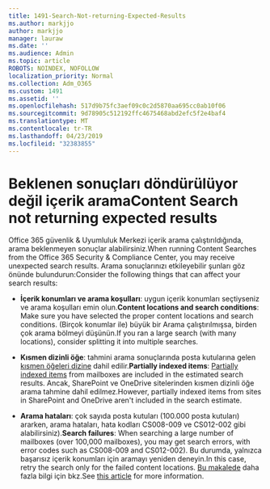 ```yaml
---
title: 1491-Search-Not-returning-Expected-Results
ms.author: markjjo
author: markjjo
manager: lauraw
ms.date: ''
ms.audience: Admin
ms.topic: article
ROBOTS: NOINDEX, NOFOLLOW
localization_priority: Normal
ms.collection: Adm_O365
ms.custom: 1491
ms.assetid: ''
ms.openlocfilehash: 517d9b75fc3aef09c0c2d5870aa695cc0ab10f06
ms.sourcegitcommit: 9d78905c512192ffc4675468abd2efc5f2e4baf4
ms.translationtype: MT
ms.contentlocale: tr-TR
ms.lasthandoff: 04/23/2019
ms.locfileid: "32383855"
---
```

# <a name="content-search-not-returning-expected-results"></a><span data-ttu-id="916ae-102">Beklenen sonuçları döndürülüyor değil içerik arama</span><span class="sxs-lookup"><span data-stu-id="916ae-102">Content Search not returning expected results</span></span>

<span data-ttu-id="916ae-103">Office 365 güvenlik & Uyumluluk Merkezi içerik arama çalıştırıldığında, arama beklenmeyen sonuçlar alabilirsiniz.</span><span class="sxs-lookup"><span data-stu-id="916ae-103">When running Content Searches from the Office 365 Security & Compliance Center, you may receive unexpected search results.</span></span> <span data-ttu-id="916ae-104">Arama sonuçlarınızı etkileyebilir şunları göz önünde bulundurun:</span><span class="sxs-lookup"><span data-stu-id="916ae-104">Consider the following things that can affect your search results:</span></span>

- <span data-ttu-id="916ae-105">**İçerik konumları ve arama koşulları**: uygun içerik konumları seçtiyseniz ve arama koşulları emin olun.</span><span class="sxs-lookup"><span data-stu-id="916ae-105">**Content locations and search conditions**: Make sure you have selected the proper content locations and search conditions.</span></span> <span data-ttu-id="916ae-106">(Birçok konumlar ile) büyük bir Arama çalıştırılmışsa, birden çok arama bölmeyi düşünün.</span><span class="sxs-lookup"><span data-stu-id="916ae-106">If you ran a large search (with many locations), consider splitting it into multiple searches.</span></span>

- <span data-ttu-id="916ae-107">**Kısmen dizinli öğe**: tahmini arama sonuçlarında posta kutularına gelen [kısmen öğeleri dizine](https://docs.microsoft.com/office365/securitycompliance/partially-indexed-items-in-content-search) dahil edilir.</span><span class="sxs-lookup"><span data-stu-id="916ae-107">**Partially indexed items**:  [Partially indexed items](https://docs.microsoft.com/office365/securitycompliance/partially-indexed-items-in-content-search) from mailboxes are included in the estimated search results.</span></span> <span data-ttu-id="916ae-108">Ancak, SharePoint ve OneDrive sitelerinden kısmen dizinli öğe arama tahmine dahil edilmez.</span><span class="sxs-lookup"><span data-stu-id="916ae-108">However, partially indexed items from sites in SharePoint and OneDrive aren't included in the search estimate.</span></span>

- <span data-ttu-id="916ae-109">**Arama hataları**: çok sayıda posta kutuları (100.000 posta kutuları) ararken, arama hataları, hata kodları CS008-009 ve CS012-002 gibi alabilirsiniz).</span><span class="sxs-lookup"><span data-stu-id="916ae-109">**Search failures**: When searching a large number of mailboxes (over 100,000 mailboxes), you may get search errors, with error codes such as CS008-009 and CS012-002).</span></span> <span data-ttu-id="916ae-110">Bu durumda, yalnızca başarısız içerik konumları için aramayı yeniden deneyin.</span><span class="sxs-lookup"><span data-stu-id="916ae-110">In this case, retry the search only for the failed content locations.</span></span> <span data-ttu-id="916ae-111">[Bu makalede](https://docs.microsoft.com/office365/securitycompliance/retry-failed-content-search) daha fazla bilgi için bkz.</span><span class="sxs-lookup"><span data-stu-id="916ae-111">See  [this article](https://docs.microsoft.com/office365/securitycompliance/retry-failed-content-search) for more information.</span></span>
